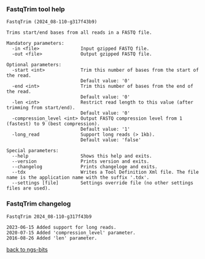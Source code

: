### FastqTrim tool help
	FastqTrim (2024_08-110-g317f43b9)
	
	Trims start/end bases from all reads in a FASTQ file.
	
	Mandatory parameters:
	  -in <file>               Input gzipped FASTQ file.
	  -out <file>              Output gzipped FASTQ file.
	
	Optional parameters:
	  -start <int>             Trim this number of bases from the start of the read.
	                           Default value: '0'
	  -end <int>               Trim this number of bases from the end of the read.
	                           Default value: '0'
	  -len <int>               Restrict read length to this value (after trimming from start/end).
	                           Default value: '0'
	  -compression_level <int> Output FASTQ compression level from 1 (fastest) to 9 (best compression).
	                           Default value: '1'
	  -long_read               Support long reads (> 1kb).
	                           Default value: 'false'
	
	Special parameters:
	  --help                   Shows this help and exits.
	  --version                Prints version and exits.
	  --changelog              Prints changeloge and exits.
	  --tdx                    Writes a Tool Definition Xml file. The file name is the application name with the suffix '.tdx'.
	  --settings [file]        Settings override file (no other settings files are used).
	
### FastqTrim changelog
	FastqTrim 2024_08-110-g317f43b9
	
	2023-06-15 Added support for long reads.
	2020-07-15 Added 'compression_level' parameter.
	2016-08-26 Added 'len' parameter.
[back to ngs-bits](https://github.com/imgag/ngs-bits)